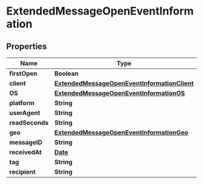 
# ExtendedMessageOpenEventInformation

## Properties
Name | Type | Description | Notes
------------ | ------------- | ------------- | -------------
**firstOpen** | **Boolean** |  |  [optional]
**client** | [**ExtendedMessageOpenEventInformationClient**](ExtendedMessageOpenEventInformationClient.md) |  |  [optional]
**OS** | [**ExtendedMessageOpenEventInformationOS**](ExtendedMessageOpenEventInformationOS.md) |  |  [optional]
**platform** | **String** |  |  [optional]
**userAgent** | **String** |  |  [optional]
**readSeconds** | **String** |  |  [optional]
**geo** | [**ExtendedMessageOpenEventInformationGeo**](ExtendedMessageOpenEventInformationGeo.md) |  |  [optional]
**messageID** | **String** |  |  [optional]
**receivedAt** | [**Date**](Date.md) |  |  [optional]
**tag** | **String** |  |  [optional]
**recipient** | **String** |  |  [optional]



